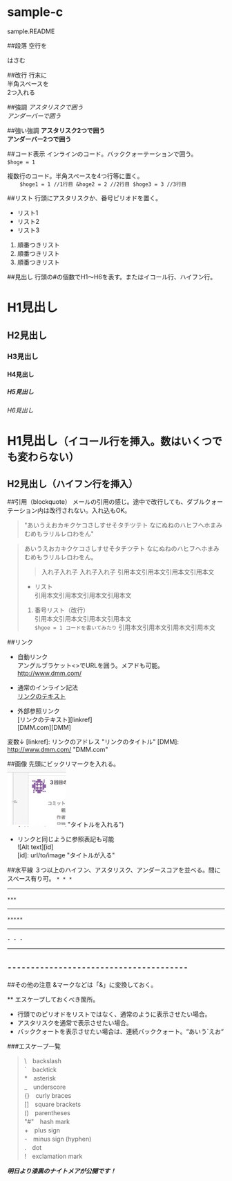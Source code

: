 # sample-c
sample.README

##段落
空行を

はさむ

##改行
行末に  
半角スペースを  
2つ入れる
 
##強調
*アスタリスクで囲う*  
_アンダーバーで囲う_
  
##強い強調
**アスタリスク2つで囲う**  
__アンダーバー2つで囲う__

##コード表示
インラインのコード。バッククォーテーションで囲う。  
`$hoge = 1`  

複数行のコード。半角スペースを4つ行等に置く。  
`    $hoge1 = 1 //1行目
    &hoge2 = 2 //2行目
    $hoge3 = 3 //3行目`

##リスト
行頭にアスタリスクか、番号ピリオドを置く。  
* リスト1
* リスト2
* リスト3

1. 順番つきリスト
2. 順番つきリスト
3. 順番つきリスト

##見出し
行頭の#の個数でH1〜H6を表す。またはイコール行、ハイフン行。
# H1見出し
## H2見出し
### H3見出し
#### H4見出し
##### H5見出し
###### H6見出し

H1見出し`（イコール行を挿入。数はいくつでも変わらない）`
======
H2見出し（ハイフン行を挿入）
----------

##引用（blockquote）
メールの引用の感じ。途中で改行しても、ダブルクォーテーション内は改行されない。入れ込もOK。
> "あいうえおカキクケコさしすせそタチツテト
なにぬねのハヒフヘホまみむめもラリルレロわをん"

> あいうえおカキクケコさしすせそタチツテト
> なにぬねのハヒフヘホまみむめもラリルレロわをん。
> > 入れ子入れ子
> > 入れ子入れ子
> 引用本文引用本文引用本文引用本文
> * リスト  
> 引用本文引用本文引用本文引用本文
> 1. 番号リスト（改行）  
> 引用本文引用本文引用本文引用本文  
> `$hgoe = 1 コードを書いてみたり`
> 引用本文引用本文引用本文引用本文

##リンク
* 自動リンク  
アングルブラケット<>でURLを囲う。メアドも可能。  
<http://www.dmm.com/>

* 通常のインライン記法  
[リンクのテキスト](リンクのアドレス "リンクのタイトル")

* 外部参照リンク  
[リンクのテキスト][linkref]  
[DMM.com][DMM]  

変数↓
[linkref]: リンクのアドレス "リンクのタイトル"
[DMM]: http://www.dmm.com/ "DMM.com"

##画像
先頭にビックリマークを入れる。  
![Alt text](/img.jpg) "タイトルを入れる")

* リンクと同じように参照表記も可能  
![Alt text][id]  
[id]: url/to/image "タイトルが入る"

##水平線
３つ以上のハイフン、アスタリスク、アンダースコアを並べる。間にスペース有り可。
`* * *`  
* * *  
`***`  
***  
`*****`  
*****  
`- - -`  
- - -  
`---------------------------------------`  
---------------------------------------

##その他の注意
&マークなどは「&amp;」に変換しておく。  

** エスケープしておくべき箇所。
* 行頭でのピリオドをリストではなく、通常のように表示させたい場合。
* アスタリスクを通常で表示させたい場合。
* バッククォートを表示させたい場合は、連続バッククォート。“あいう`えお“

###エスケープ一覧
> \　backslash  
> `　backtick  
> *　asterisk  
> _　underscore  
> {}　curly braces  
> []　square brackets  
> ()　parentheses  
> "#"　hash mark  
> +　plus sign  
> -　minus sign (hyphen)  
> .　dot  
> !　exclamation mark


___明日より漆黒のナイトメアが公開です！___